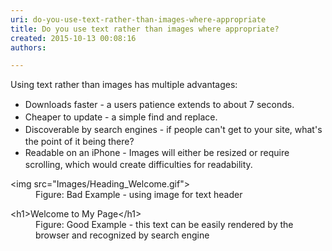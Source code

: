 ```yaml
---
uri: do-you-use-text-rather-than-images-where-appropriate
title: Do you use text rather than images where appropriate?
created: 2015-10-13 00:08:16
authors:

---
```





<span class='intro'> <div>Using text rather than images has multiple advantages&#58;</div><div><ul><li><span style="line-height&#58;20px;">Downloads faster - a users patience extends to about 7 seconds.</span><br></li><li><span style="line-height&#58;20px;">Cheaper to update - a simple find and replace.</span><br></li><li><span style="line-height&#58;20px;">Discoverable by search engines - if people can't get to your site, what's the point of it being there?</span><br></li><li><span style="line-height&#58;20px;">Readable on an iPhone - Images will either be resized or require scrolling, which would create difficulties for readability.</span><br></li></ul></div> </span>

<dl class="badCode"><dt>&lt;<span style="white-space&#58;nowrap;">img</span>&#160;<span style="white-space&#58;nowrap;">src​</span>=&quot;Images/Heading_Welcome.gif&quot;&gt;</dt><dd>Figure&#58; Bad Example - using image for text header</dd></dl><dl class="goodCode"><dt>&lt;h1&gt;Welcome to My Page&lt;/h1&gt;</dt><dd>Figure&#58; Good Example - this text can be easily rendered  by the browser and recognized by search engine</dd></dl>


